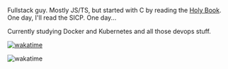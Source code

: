 Fullstack guy. Mostly JS/TS, but started with C by reading the [Holy Book](https://en.wikipedia.org/wiki/The_C_Programming_Language). One day, I'll read the SICP. One day...

Currently studying Docker and Kubernetes and all those devops stuff.

[![wakatime](https://wakatime.com/badge/user/2f2476cb-8e9c-4831-b99f-75f749e1fc16.svg)](https://wakatime.com/@2f2476cb-8e9c-4831-b99f-75f749e1fc16)

![wakatime](https://wakatime.com/share/@YudhistiraTA/cd93151b-464f-48fa-a268-5ba358b51a0d.svg)

